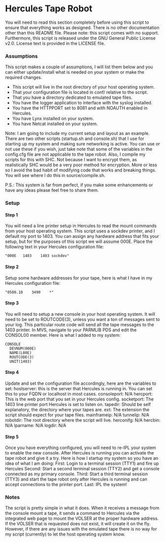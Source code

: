 # Hercules Tape Robot
You will need to read this section completely before using this script
to ensure that everything works as designed. There is no other documentation
other than this README file. Please note: this script comes with no support.
Furthermore, this script is released under the GNU General Public License v2.0.
License text is provided in the LICENSE file.

### Assumptions
This script makes a couple of assumptions, I will list them below and you can
either update/install what is needed on your system or make the required changes.

* This script will live in the root directory of your host operating system.
* That your configuration file is located in conf/ relative to the script.
* That you have a directory dedicated to emulated tape files.
* You have the logger application to interface with the syslog installed.
* You have the HTTPPORT set to 8081 and with NOAUTH enabled in Hercules.
* You have Lynx installed on your system.
* You have Netcat installed on your system.

Note: I am going to include my current setup and layout as an example. There are
two other scripts (startup.sh and console.sh) that I use for starting up my system
and making sure networking is active. You can use or not use these if you wish, just
take note that some of the variables in the config.cfg file are not applicable to the 
tape robot. Also, I compile my scripts for this with SHC. Not because I want to encrypt them,
as realistically SHC would be a very poor method for encryption. More or less so I avoid 
the bad habit of modifying code that works and breaking things. You will see where I do this in
source/compile.sh.

P.S.: This system is far from perfect, if you make some enhancements or have any ideas please
feel free to share them.

### Setup
#### Step 1
You will need a line printer setup in Hercules to read the mount commands from
your host operating system. This script uses a sockdev printer, and I default my 
port to 1403. You can assign any hardware address that fits your setup, but for 
the purposes of this script we will assume 000E. Place the following text in your 
Hercules configuration file: 
```
"000E	1403	1403 sockdev"
```

#### Step 2
Setup some hardware addresses for your tape, here is what I have in my Hercules
configuration file: 
```
"0580.10	3490	*"
```

#### Step 3
You will need to setup a new console in your host operating system. It will need
to be set to ROUTCODE(3), unless you want a ton of messages sent to your log.
This particular route code will send all the tape messages to the 1403 printer.
In MVS, navigate to your PARMLIB PDS and edit the CONSOL00 member. Here is what I
added to my system:

```
CONSOLE
  DEVNUM(000E)
  NAME(L00E)
  ROUTCODE(3)
  UNIT(1403)
```

#### Step 4
Update and set the configuration file accordingly, here are the variables to set:
	hostserver:	this is the server that Hercules is running in. You can set 
			this to your FQDN or localhost in most cases.
	consoleport:	N/A
	hercport:	This is the web port that you set in your Hercules config.
	socketport:	The 1403 line printer port Hercules is set to listen on.
	tapedir:	Should be self explanatory, the directory where your tapes are.
	ext:		The extension the script should expect for your tape files.
	mainframeip:	N/A
	tunnelip:	N/A
	robotdir:	The root directory where the script will live.
	herconifg:	N/A
	hercbin:	N/A
	lparname:	N/A
	logdir:		N/A

#### Step 5
Once you have everything configured, you will need to re-IPL your system to enable the
new console. After Hercules is running you can activate the tape robot and give it a try.
Here is how I startup my system so you have an idea of what I am doing:
	First:	Login to a terminal session (TTY1) and fire up Hercules
	Second:	Start a second terminal session (TTY2) and get a console connected as my
		primary console.
	Third:	Start a third terminal session (TTY3) and start the tape robot only after
		Hercules is running and can accept connections to the printer port.
	Last:	IPL the system!

### Notes
The script is pretty simple in what it does. When it receives a message from the console
mount a tape, it sends a command to Hercules via the integrated web page to mount the VOLSER
at the proper hardware address. If the VOLSER that is requested does not exist, it will
create it on the fly. However, if there are any issues with the emulated tape there is no
way for my script (currently) to let the host operating system know.
	



